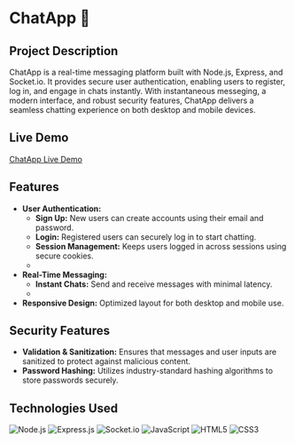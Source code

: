 # ChatApp 💬

## Project Description
ChatApp is a real-time messaging platform built with Node.js, Express, and Socket.io. It provides secure user authentication, enabling users to register, log in, and engage in chats instantly. With instantaneous messeging, a modern interface, and robust security features, ChatApp delivers a seamless chatting experience on both desktop and mobile devices.

## Live Demo
[ChatApp Live Demo]([https://your-chatapp-live-demo-link.com](https://chat-app-xz4i.onrender.com))

## Features
- **User Authentication:**
  - **Sign Up:** New users can create accounts using their email and password.
  - **Login:** Registered users can securely log in to start chatting.
  - **Session Management:** Keeps users logged in across sessions using secure cookies.
  - 
- **Real-Time Messaging:**
  - **Instant Chats:** Send and receive messages with minimal latency.
  - 
- **Responsive Design:** Optimized layout for both desktop and mobile use.

## Security Features
- **Validation & Sanitization:** Ensures that messages and user inputs are sanitized to protect against malicious content.
- **Password Hashing:** Utilizes industry-standard hashing algorithms to store passwords securely.

## Technologies Used
![Node.js](https://img.shields.io/badge/Node.js-339933?style=for-the-badge&logo=node.js&logoColor=white)
![Express.js](https://img.shields.io/badge/Express.js-000000?style=for-the-badge&logo=express&logoColor=white)
![Socket.io](https://img.shields.io/badge/Socket.io-010101?style=for-the-badge&logo=socket.io&logoColor=white)
![JavaScript](https://img.shields.io/badge/JavaScript-F7DF1E?style=for-the-badge&logo=javascript&logoColor=black)
![HTML5](https://img.shields.io/badge/HTML5-E34F26?style=for-the-badge&logo=html5&logoColor=white)
![CSS3](https://img.shields.io/badge/CSS3-1572B6?style=for-the-badge&logo=css3&logoColor=white)
